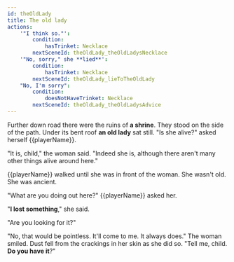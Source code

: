 ```yaml
---
id: theOldLady
title: The old lady
actions:
    '"I think so."':
        condition:
            hasTrinket: Necklace
        nextSceneId: theOldLady_theOldLadysNecklace
    '"No, sorry," she **lied**':
        condition:
            hasTrinket: Necklace
        nextSceneId: theOldLady_lieToTheOldLady
    "No, I'm sorry":
        condition:
            doesNotHaveTrinket: Necklace
        nextSceneId: theOldLady_theOldLadysAdvice
---
```


Further down road there were the ruins of **a shrine**. They stood on the side of the path. Under its bent roof **an old lady** sat still. "Is she alive?" asked herself {{playerName}}.

"It is, child," the woman said. "Indeed she is, although there aren't many other things alive around here."

{{playerName}} walked until she was in front of the woman. She wasn't old. She was ancient.

"What are you doing out here?" {{playerName}} asked her.

"**I lost something**," she said.

"Are you looking for it?"

"No, that would be pointless. It'll come to me. It always does." The woman smiled. Dust fell from the crackings in her skin as she did so. "Tell me, child. **Do you have it**?"
